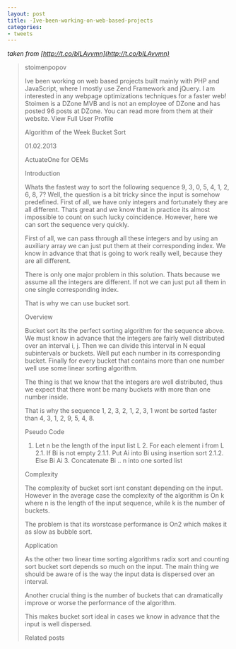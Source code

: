 ```yaml
---
layout: post
title: -Ive-been-working-on-web-based-projects
categories:
- tweets
---
```

*taken from [http://t.co/bILAvvmn](http://t.co/bILAvvmn)*
>stoimenpopov
>
>Ive been working on web based projects built mainly with PHP and JavaScript, where I mostly use Zend Framework and jQuery.  I am interested in any webpage optimizations techniques  for a faster web! Stoimen is a DZone MVB and is not an employee of DZone and has posted 96 posts at DZone. You can read more from them at their website. View Full User Profile
>
>Algorithm of the Week Bucket Sort
>
>01.02.2013
>
>ActuateOne for OEMs
>
>Introduction
>
>Whats the fastest way to sort the following sequence 9, 3, 0, 5, 4, 1, 2, 6, 8, 7? Well, the question is a bit tricky since the input is somehow predefined. First of all, we have only integers and fortunately they are all different. Thats great and we know that in practice its almost impossible to count on such lucky coincidence. However, here we can sort the sequence very quickly.
>
>First of all, we can pass through all these integers and by using an auxiliary array we can just put them at their corresponding index. We know in advance that that is going to work really well, because they are all different.
>
>There is only one major problem in this solution. Thats because we assume all the integers are different. If not  we can just put all them in one single corresponding index.
>
>That is why we can use bucket sort.
>
>Overview
>
>Bucket sort its the perfect sorting algorithm for the sequence above. We must know in advance that the integers are fairly well distributed over an interval i, j. Then we can divide this interval in N equal subintervals or buckets. Well put each number in its corresponding bucket. Finally for every bucket that contains more than one number well use some linear sorting algorithm.
>
>The thing is that we know that the integers are well distributed, thus we expect that there wont be many buckets with more than one number inside.
>
>That is why the sequence 1, 2, 3, 2, 1, 2, 3, 1 wont be sorted faster than 4, 3, 1, 2, 9, 5, 4, 8.
>
>Pseudo Code
>
>1. Let n be the length of the input list L 2. For each element i from L    2.1. If Bi is not empty       2.1.1. Put Ai into Bi using insertion sort       2.1.2. Else Bi  Ai  3. Concatenate Bi .. n into one sorted list
>
>Complexity
>
>The complexity of bucket sort isnt constant depending on the input. However in the average case the complexity of the algorithm is On  k where n is the length of the input sequence, while k is the number of buckets.
>
>The problem is that its worstcase performance is On2 which makes it as slow as bubble sort.
>
>Application
>
>As the other two linear time sorting algorithms radix sort and counting sort bucket sort depends so much on the input. The main thing we should be aware of is the way the input data is dispersed over an interval.
>
>Another crucial thing is the number of buckets that can dramatically improve or worse the performance of the algorithm.
>
>This makes bucket sort ideal in cases we know in advance that the input is well dispersed.
>
>Related posts
>
>